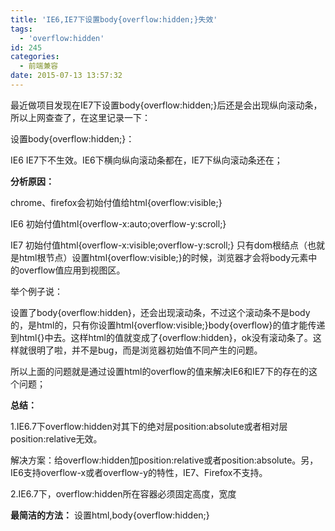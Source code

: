 ```yaml
---
title: 'IE6,IE7下设置body{overflow:hidden;}失效'
tags:
  - 'overflow:hidden'
id: 245
categories:
  - 前端兼容
date: 2015-07-13 13:57:32
---
```


最近做项目发现在IE7下设置body{overflow:hidden;}后还是会出现纵向滚动条，所以上网查查了，在这里记录一下：

设置body{overflow:hidden;}：

IE6 IE7下不生效。IE6下横向纵向滚动条都在，IE7下纵向滚动条还在；

**分析原因：**

chrome、firefox会初始付值给html{overflow:visible;}

IE6 初始付值html{overflow-x:auto;overflow-y:scroll;}

IE7 初始付值html{overflow-x:visible;overflow-y:scroll;}
只有dom根结点（也就是html根节点）设置html{overflow:visible;}的时候，浏览器才会将body元素中的overflow值应用到视图区。

举个例子说：

设置了body{overflow:hidden}，还会出现滚动条，不过这个滚动条不是body的，是html的，只有你设置html{overflow:visible;}body{overflow}的值才能传递到html{}中去。这样html的值就变成了{overflow:hidden}，ok没有滚动条了。这样就很明了啦，并不是bug，而是浏览器初始值不同产生的问题。

所以上面的问题就是通过设置html的overflow的值来解决IE6和IE7下的存在的这个问题；

**总结：**

1.IE6.7下overflow:hidden对其下的绝对层position:absolute或者相对层position:relative无效。

解决方案：给overflow:hidden加position:relative或者position:absolute。另，IE6支持overflow-x或者overflow-y的特性，IE7、Firefox不支持。 

2.IE6.7下，overflow:hidden所在容器必须固定高度，宽度

**最简洁的方法：** 设置html,body{overflow:hidden;}